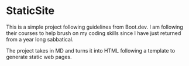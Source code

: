 # StaticSite

This is a simple project following guidelines from Boot.dev. I am following their courses to help brush on my coding skills since I have just returned from a year long sabbatical.

The project takes in MD and turns it into HTML following a template to generate static web pages.

